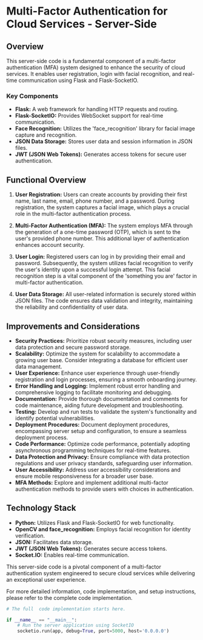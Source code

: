 # Multi-Factor Authentication for Cloud Services - Server-Side

## Overview
This server-side code is a fundamental component of a multi-factor authentication (MFA) system designed to enhance the security of cloud services. It enables user registration, login with facial recognition, and real-time communication using Flask and Flask-SocketIO.

### Key Components
- **Flask:** A web framework for handling HTTP requests and routing.
- **Flask-SocketIO:** Provides WebSocket support for real-time communication.
- **Face Recognition:** Utilizes the 'face_recognition' library for facial image capture and recognition.
- **JSON Data Storage:** Stores user data and session information in JSON files.
- **JWT (JSON Web Tokens):** Generates access tokens for secure user authentication.

## Functional Overview

1. **User Registration:** Users can create accounts by providing their first name, last name, email, phone number, and a password. During registration, the system captures a facial image, which plays a crucial role in the multi-factor authentication process.

2. **Multi-Factor Authentication (MFA):** The system employs MFA through the generation of a one-time password (OTP), which is sent to the user's provided phone number. This additional layer of authentication enhances account security.

3. **User Login:** Registered users can log in by providing their email and password. Subsequently, the system utilizes facial recognition to verify the user's identity upon a successful login attempt. This facial recognition step is a vital component of the 'something you are' factor in multi-factor authentication.

4. **User Data Storage:** All user-related information is securely stored within JSON files. The code ensures data validation and integrity, maintaining the reliability and confidentiality of user data.

## Improvements and Considerations
- **Security Practices:** Prioritize robust security measures, including user data protection and secure password storage.
- **Scalability:** Optimize the system for scalability to accommodate a growing user base. Consider integrating a database for efficient user data management.
- **User Experience:** Enhance user experience through user-friendly registration and login processes, ensuring a smooth onboarding journey.
- **Error Handling and Logging:** Implement robust error handling and comprehensive logging to facilitate monitoring and debugging.
- **Documentation:** Provide thorough documentation and comments for code maintenance, aiding future development and troubleshooting.
- **Testing:** Develop and run tests to validate the system's functionality and identify potential vulnerabilities.
- **Deployment Procedures:** Document deployment procedures, encompassing server setup and configuration, to ensure a seamless deployment process.
- **Code Performance:** Optimize code performance, potentially adopting asynchronous programming techniques for real-time features.
- **Data Protection and Privacy:** Ensure compliance with data protection regulations and user privacy standards, safeguarding user information.
- **User Accessibility:** Address user accessibility considerations and ensure mobile responsiveness for a broader user base.
- **MFA Methods:** Explore and implement additional multi-factor authentication methods to provide users with choices in authentication.

## Technology Stack
- **Python:** Utilizes Flask and Flask-SocketIO for web functionality.
- **OpenCV and face_recognition:** Employs facial recognition for identity verification.
- **JSON:** Facilitates data storage.
- **JWT (JSON Web Tokens):** Generates secure access tokens.
- **Socket.IO:** Enables real-time communication.

This server-side code is a pivotal component of a multi-factor authentication system engineered to secure cloud services while delivering an exceptional user experience.

For more detailed information, code implementation, and setup instructions, please refer to the complete code implementation.

```python
# The full  code implementation starts here.

if __name__ == "__main__":
    # Run the server application using SocketIO
    socketio.run(app, debug=True, port=5000, host='0.0.0.0')
